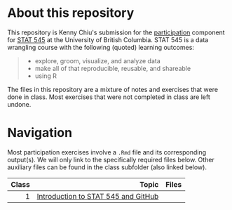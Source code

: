 # About this repository

This repository is Kenny Chiu's submission for the [participation](https://stat545.stat.ubc.ca/evaluation/participation/) component for [STAT 545](https://stat545.stat.ubc.ca) at the University of British Columbia. STAT 545 is a data wrangling course with the following (quoted) learning outcomes:

> * explore, groom, visualize, and analyze data
> * make all of that reproducible, reusable, and shareable
> * using R

The files in this repository are a mixture of notes and exercises that were done in class. Most exercises that were not completed in class are left undone.


# Navigation

Most participation exercises involve a `.Rmd` file and its corresponding output(s). We will only link to the specifically required files below. Other auxiliary files can be found in the class subfolder (also linked below).

| Class | Topic | Files |
| ---: | ---: | ---: |
| 1 | [Introduction to STAT 545 and GitHub](https://stat545guidebook.netlify.com/introduction-to-stat-545-and-github.html) |  |